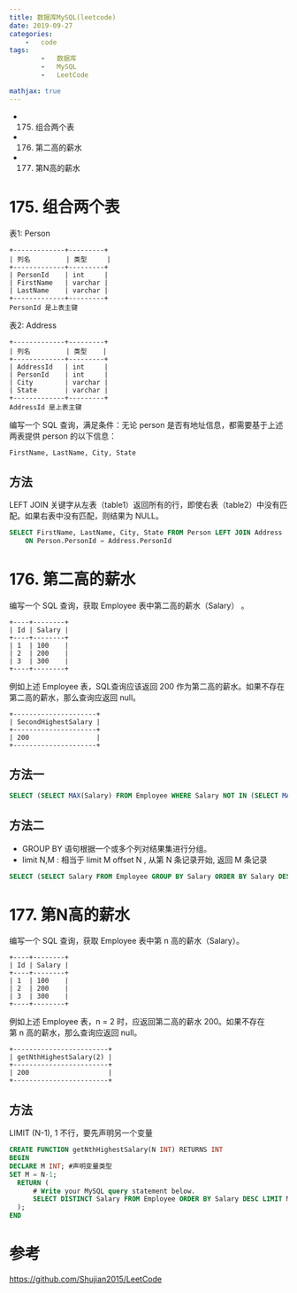 ```yaml
---
title: 数据库MySQL(leetcode)
date: 2019-09-27
categories: 
	-   code
tags:  
        -   数据库
        -   MySQL
        -   LeetCode

mathjax: true
---
```

-   175. 组合两个表
-   176. 第二高的薪水
-   177. 第N高的薪水
<!-- more -->

# 175. 组合两个表
表1: Person
```
+-------------+---------+
| 列名         | 类型     |
+-------------+---------+
| PersonId    | int     |
| FirstName   | varchar |
| LastName    | varchar |
+-------------+---------+
PersonId 是上表主键
```
表2: Address
```
+-------------+---------+
| 列名         | 类型    |
+-------------+---------+
| AddressId   | int     |
| PersonId    | int     |
| City        | varchar |
| State       | varchar |
+-------------+---------+
AddressId 是上表主键
```
编写一个 SQL 查询，满足条件：无论 person 是否有地址信息，都需要基于上述两表提供 person 的以下信息：
```
FirstName, LastName, City, State
```

## 方法
LEFT JOIN 关键字从左表（table1）返回所有的行，即使右表（table2）中没有匹配。如果右表中没有匹配，则结果为 NULL。

```sql
SELECT FirstName, LastName, City, State FROM Person LEFT JOIN Address
    ON Person.PersonId = Address.PersonId
```

# 176. 第二高的薪水
编写一个 SQL 查询，获取 Employee 表中第二高的薪水（Salary） 。
```
+----+--------+
| Id | Salary |
+----+--------+
| 1  | 100    |
| 2  | 200    |
| 3  | 300    |
+----+--------+
```
例如上述 Employee 表，SQL查询应该返回 200 作为第二高的薪水。如果不存在第二高的薪水，那么查询应返回 null。
```
+---------------------+
| SecondHighestSalary |
+---------------------+
| 200                 |
+---------------------+
```

## 方法一

```sql
SELECT (SELECT MAX(Salary) FROM Employee WHERE Salary NOT IN (SELECT MAX(Salary) FROM Employee)) SecondHighestSalary;
```

## 方法二

-    GROUP BY 语句根据一个或多个列对结果集进行分组。
-    limit N,M : 相当于 limit M offset N , 从第 N 条记录开始, 返回 M 条记录

```sql
SELECT (SELECT Salary FROM Employee GROUP BY Salary ORDER BY Salary DESC LIMIT 1,1) SecondHighestSalary;
```

# 177. 第N高的薪水
编写一个 SQL 查询，获取 Employee 表中第 n 高的薪水（Salary）。
```
+----+--------+
| Id | Salary |
+----+--------+
| 1  | 100    |
| 2  | 200    |
| 3  | 300    |
+----+--------+
```
例如上述 Employee 表，n = 2 时，应返回第二高的薪水 200。如果不存在第 n 高的薪水，那么查询应返回 null。
```
+------------------------+
| getNthHighestSalary(2) |
+------------------------+
| 200                    |
+------------------------+
```
## 方法
LIMIT (N-1), 1 不行，要先声明另一个变量

```sql
CREATE FUNCTION getNthHighestSalary(N INT) RETURNS INT
BEGIN
DECLARE M INT; #声明变量类型
SET M = N-1;
  RETURN (
      # Write your MySQL query statement below.
      SELECT DISTINCT Salary FROM Employee ORDER BY Salary DESC LIMIT M,1
  );
END
```

# 参考
https://github.com/Shujian2015/LeetCode